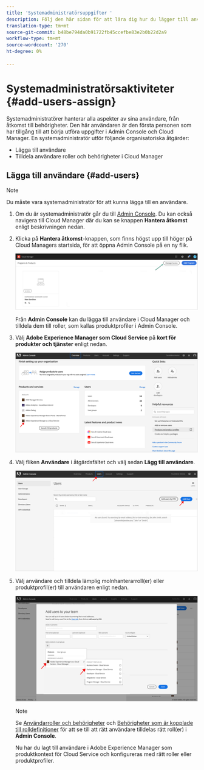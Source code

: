 ```yaml
---
title: 'Systemadministratörsuppgifter '
description: Följ den här sidan för att lära dig hur du lägger till användare och tilldelar dem till roller i Cloud Manager som systemadministratör
translation-type: tm+mt
source-git-commit: b48be794da0b91722fb45ccefbe83e2b0b22d2a9
workflow-type: tm+mt
source-wordcount: '270'
ht-degree: 0%

---
```



# Systemadministratörsaktiviteter {#add-users-assign}

Systemadministratörer hanterar alla aspekter av sina användare, från åtkomst till behörigheter. Den här användaren är den första personen som har tillgång till att börja utföra uppgifter i Admin Console och Cloud Manager.
En systemadministratör utför följande organisatoriska åtgärder:

* Lägga till användare
* Tilldela användare roller och behörigheter i Cloud Manager

## Lägga till användare {#add-users}

>[!NOTE]
>Du måste vara systemadministratör för att kunna lägga till en användare.

1. Om du är systemadministratör går du till [Admin Console](https://adminconsole.adobe.com). Du kan också navigera till Cloud Manager där du kan se knappen **Hantera åtkomst** enligt beskrivningen nedan.

1. Klicka på **Hantera åtkomst**-knappen, som finns högst upp till höger på Cloud Managers startsida, för att öppna Admin Console på en ny flik.

   ![](/help/onboarding/getting-access-to-aem-in-cloud/assets/sys-admin5.png)

   Från **Admin Console** kan du lägga till användare i Cloud Manager och tilldela dem till roller, som kallas produktprofiler i Admin Console.

1. Välj **Adobe Experience Manager som Cloud Service** på **kort för produkter och tjänster** enligt nedan.

   ![](/help/onboarding/what-is-required/assets/admin-console-1.png)

1. Välj fliken **Användare** i åtgärdsfältet och välj sedan **Lägg till användare**.

   ![](/help/onboarding/what-is-required/assets/admin-console-2.png)

1. Välj användare och tilldela lämplig molnhanterarroll(er) eller produktprofil(er) till användaren enligt nedan.

   ![](/help/onboarding/what-is-required/assets/admin-console-3.png)

   >[!NOTE]
   >Se [Användarroller och behörigheter](#user-roles) och [Behörigheter som är kopplade till rolldefinitioner](#permissions) för att se till att rätt användare tilldelas rätt roll(er) i **Admin Console**.

   Nu har du lagt till användare i Adobe Experience Manager som produktkontext för Cloud Service och konfigureras med rätt roller eller produktprofiler.

